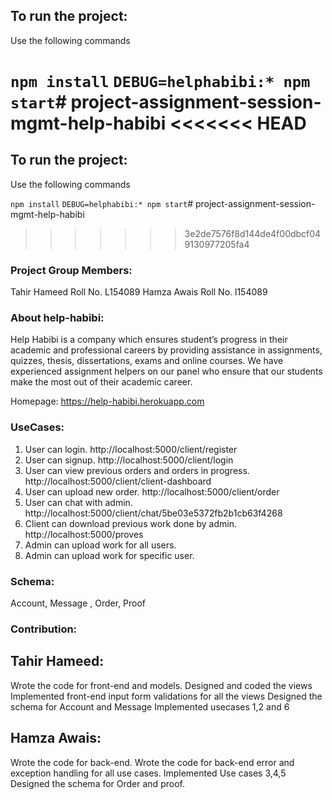 ## To run the project:
Use the following commands

`npm install`
`DEBUG=helphabibi:* npm start`# project-assignment-session-mgmt-help-habibi
<<<<<<< HEAD
=======
## To run the project:
Use the following commands

`npm install`
`DEBUG=helphabibi:* npm start`# project-assignment-session-mgmt-help-habibi
>>>>>>> 3e2de7576f8d144de4f00dbcf049130977205fa4


### Project Group Members:
Tahir Hameed Roll No. L154089
Hamza Awais Roll No. l154089

### About help-habibi:
Help Habibi is a company which ensures student’s progress in their academic and professional careers by providing assistance in assignments, quizzes, thesis, dissertations, exams and online courses. We have experienced assignment helpers on our panel who ensure that our students make the most out of their academic career.

Homepage: https://help-habibi.herokuapp.com



### UseCases:
1) User can login. http://localhost:5000/client/register
2) User can signup.  http://localhost:5000/client/login
3) User can view previous orders and orders in progress. http://localhost:5000/client/client-dashboard
4) User can upload new order. http://localhost:5000/client/order
5) User can chat with admin. http://localhost:5000/client/chat/5be03e5372fb2b1cb63f4268
6) Client can download previous work done by admin.  http://localhost:5000/proves
7) Admin can upload work for all users. 
8) Admin can upload work for specific user.


### Schema:
Account,
Message ,
Order,
Proof

### Contribution:

## Tahir Hameed:

Wrote the code for front-end and models.
Designed and coded the views
Implemented front-end input form validations for all the views
Designed the schema for Account and Message
Implemented usecases 1,2 and 6

## Hamza Awais:
Wrote the code for back-end.
Wrote the code for back-end error and exception handling for all use cases.
Implemented Use cases 3,4,5
Designed the schema for Order and proof.




